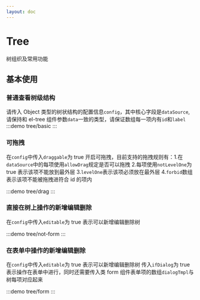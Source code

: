```yaml
---
layout: doc
---
```


# Tree

树组织及常用功能

## 基本使用

### 普通查看树级结构

请传入 Object 类型的树状结构的配置信息`config`，其中核心字段是`dataSource`,请保持和 el-tree 组件参数`data`一致的类型，请保证数组每一项内有`id`和`label`
:::demo
tree/basic
:::

### 可拖拽

在`config`中传入`draggable`为 true 开启可拖拽，目前支持的拖拽规则有：1.在`dataSource`中的每项使用`allowDrag`规定是否可以拖拽 2.每项使用`notLevelOne`为 true 表示该项不能放到最外层 3.`levelOne`表示该项必须放在最外层 4.`forbid`数组表示该项不能被拖拽进符合 id 的项内

:::demo
tree/drag
:::

### 直接在树上操作的新增编辑删除

在`config`中传入`editable`为 true 表示可以新增编辑删除树

:::demo
tree/not-form
:::

### 在表单中操作的新增编辑删除

在`config`中传入`editable`为 true 表示可以新增编辑删除树
传入`ifDialog`为 true 表示操作在表单中进行，同时还需要传入类 form 组件表单项的数组`dialogTmpl`与树每项对应起来

:::demo
tree/form
:::
